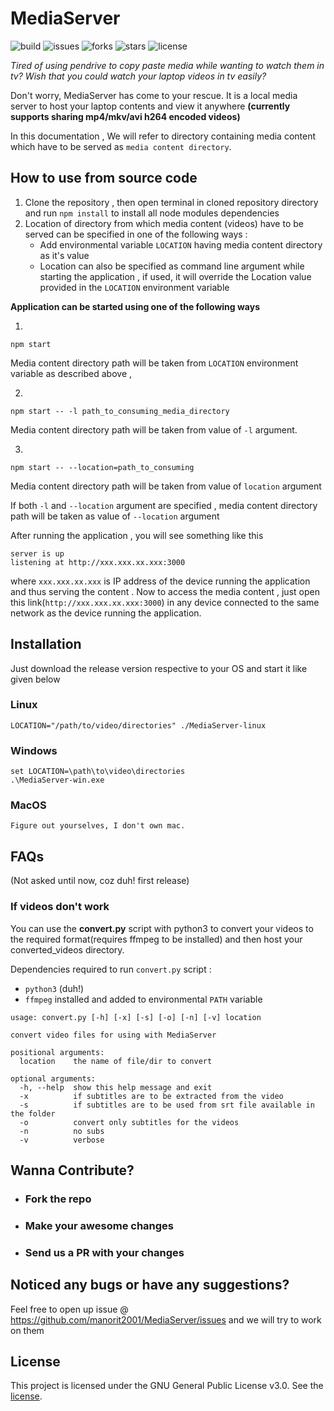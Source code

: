 # MediaServer
![build](https://img.shields.io/github/workflow/status/manorit2001/MediaServer/Caching%20with%20npm)
![issues](https://img.shields.io/github/issues/manorit2001/MediaServer)
![forks](https://img.shields.io/github/forks/manorit2001/MediaServer)
![stars](https://img.shields.io/github/stars/manorit2001/MediaServer)
![license](https://img.shields.io/github/license/manorit2001/MediaServer)

_Tired of using pendrive to copy paste media while wanting to watch them in tv?_
_Wish that you could watch your laptop videos in tv easily?_

Don't worry, MediaServer has come to your rescue. It is a local media server to host your laptop contents and view it anywhere
**(currently supports sharing mp4/mkv/avi h264 encoded videos)**

In this documentation , We will refer to directory containing media content which have to be served as `media content directory`.

## How to use from source code
1. Clone the repository , then open terminal in cloned repository directory and run ` npm install ` to install all node 
modules dependencies
2. Location of directory from which media content (videos) have to be served can be specified in one of the following ways :
   - Add environmental variable ```LOCATION``` having media content directory as it's value
   - Location can also be specified as command line argument while starting the application , if used, it will override the Location
value provided in the ```LOCATION``` environment variable

**Application can be started using one of the following ways**

1.
```
npm start
````
Media content directory path will be taken from `LOCATION` environment variable as described above , 

2.
```
npm start -- -l path_to_consuming_media_directory
```
Media content directory path will be taken from value of `-l` argument.

3.
```
npm start -- --location=path_to_consuming
```
Media content directory path will be taken from value of `location` argument

If both `-l` and `--location` argument are specified , media content directory path will be taken as value of `--location` argument

After running the application , you will see something like this

```
server is up
listening at http://xxx.xxx.xx.xxx:3000
```
where `xxx.xxx.xx.xxx` is IP address of the device running the application and thus serving the content . 
Now to access the media content , just open this link(`http://xxx.xxx.xx.xxx:3000`) in any device connected to the same network as
the device running the application.

## Installation
Just download the release version respective to your OS and start it like given below

### Linux
`LOCATION="/path/to/video/directories" ./MediaServer-linux`

### Windows
```
set LOCATION=\path\to\video\directories
.\MediaServer-win.exe
```
### MacOS
`Figure out yourselves, I don't own mac.`

## FAQs
(Not asked until now, coz duh! first release)
### If videos don't work

You can use the **convert.py** script with python3 to convert your videos to the required format(requires ffmpeg to be installed) and then host your converted_videos directory.

Dependencies required to run `convert.py` script :

- `python3` (duh!)
- `ffmpeg` installed and added to environmental `PATH` variable

```
usage: convert.py [-h] [-x] [-s] [-o] [-n] [-v] location

convert video files for using with MediaServer

positional arguments:
  location    the name of file/dir to convert

optional arguments:
  -h, --help  show this help message and exit
  -x          if subtitles are to be extracted from the video
  -s          if subtitles are to be used from srt file available in the folder
  -o          convert only subtitles for the videos
  -n          no subs
  -v          verbose

```
## Wanna Contribute?
- ### Fork the repo
- ### Make your awesome changes
- ### Send us a PR with your changes

## Noticed any bugs or have any suggestions?
  Feel free to open up issue @ https://github.com/manorit2001/MediaServer/issues and we will try to work on them

## License
  This project is licensed under the GNU General Public License v3.0. See the [license](https://github.com/manorit2001/MediaServer/blob/master/LICENSE).
